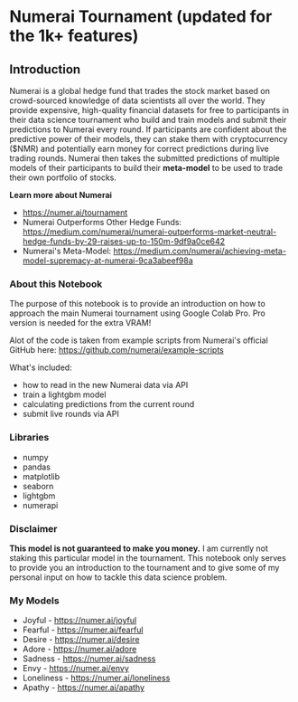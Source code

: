 # Numerai Tournament (updated for the 1k+ features) 
## Introduction
Numerai is a global hedge fund that trades the stock market based on crowd-sourced knowledge of data scientists all over the world. They provide expensive, high-quality financial datasets for free to participants in their data science tournament who build and train models and submit their predictions to Numerai every round. If participants are confident about the predictive power of their models, they can stake them with cryptocurrency ($NMR) and potentially earn money for correct predictions during live trading rounds. Numerai then takes the submitted predictions of multiple models of their participants to build their **meta-model** to be used to trade their own portfolio of stocks.

**Learn more about Numerai**
* https://numer.ai/tournament
* Numerai Outperforms Other Hedge Funds: https://medium.com/numerai/numerai-outperforms-market-neutral-hedge-funds-by-29-raises-up-to-150m-9df9a0ce642
* Numerai's Meta-Model: https://medium.com/numerai/achieving-meta-model-supremacy-at-numerai-9ca3abeef98a

### About this Notebook
The purpose of this notebook is to provide an introduction on how to approach the main Numerai tournament using Google Colab Pro. Pro version is needed for the extra VRAM!

Alot of the code is taken from example scripts from Numerai's official GitHub here: https://github.com/numerai/example-scripts

What's included:
* how to read in the new Numerai data via API
* train a lightgbm model
* calculating predictions from the current round
* submit live rounds via API

### Libraries
* numpy
* pandas
* matplotlib
* seaborn
* lightgbm
* numerapi

### Disclaimer
**This model is not guaranteed to make you money.** I am currently not staking this particular model in the tournament. This notebook only serves to provide you an introduction to the tournament and to give some of my personal input on how to tackle this data science problem. 

### My Models
* Joyful - https://numer.ai/joyful
* Fearful - https://numer.ai/fearful
* Desire - https://numer.ai/desire
* Adore - https://numer.ai/adore
* Sadness - https://numer.ai/sadness
* Envy - https://numer.ai/envy
* Loneliness - https://numer.ai/loneliness
* Apathy - https://numer.ai/apathy
